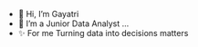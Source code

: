 - 👋 Hi, I’m Gayatri
- 👀 I’m a Junior Data Analyst ...
- ✨ For me Turning data into decisions matters
<!---
GPdatahub/GPdatahub is a ✨ special ✨ repository because its `README.md` (this file) appears on your GitHub profile.
You can click the Preview link to take a look at your changes.
--->
